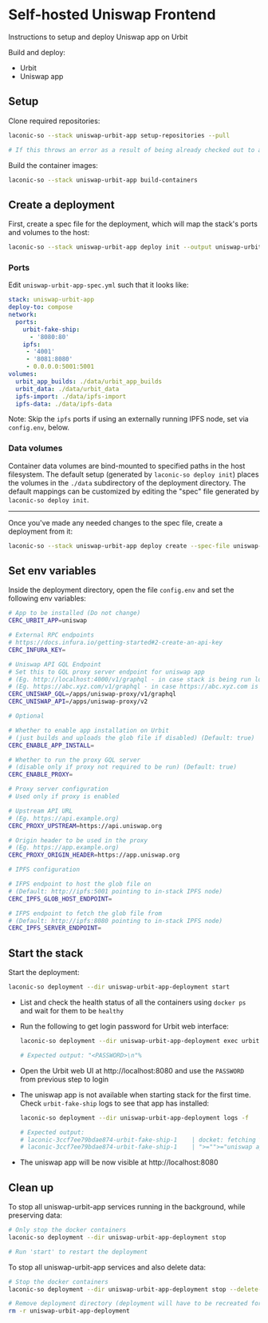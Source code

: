 # Self-hosted Uniswap Frontend

Instructions to setup and deploy Uniswap app on Urbit

Build and deploy:

- Urbit
- Uniswap app

## Setup

Clone required repositories:

```bash
laconic-so --stack uniswap-urbit-app setup-repositories --pull

# If this throws an error as a result of being already checked out to a branch/tag in a repo, remove the repositories and re-run the command
```

Build the container images:

```bash
laconic-so --stack uniswap-urbit-app build-containers
```

## Create a deployment

First, create a spec file for the deployment, which will map the stack's ports and volumes to the host:

```bash
laconic-so --stack uniswap-urbit-app deploy init --output uniswap-urbit-app-spec.yml
```

### Ports

Edit `uniswap-urbit-app-spec.yml` such that it looks like:

```yml
stack: uniswap-urbit-app
deploy-to: compose
network:
  ports:
    urbit-fake-ship:
      - '8080:80'
    ipfs:
     - '4001'
     - '8081:8080'
     - 0.0.0.0:5001:5001
volumes:
  urbit_app_builds: ./data/urbit_app_builds
  urbit_data: ./data/urbit_data
  ipfs-import: ./data/ipfs-import
  ipfs-data: ./data/ipfs-data
```

Note: Skip the `ipfs` ports if using an externally running IPFS node, set via `config.env`, below.

### Data volumes

Container data volumes are bind-mounted to specified paths in the host filesystem.
The default setup (generated by `laconic-so deploy init`) places the volumes in the `./data` subdirectory of the deployment directory. The default mappings can be customized by editing the "spec" file generated by `laconic-so deploy init`.

---

Once you've made any needed changes to the spec file, create a deployment from it:

```bash
laconic-so --stack uniswap-urbit-app deploy create --spec-file uniswap-urbit-app-spec.yml --deployment-dir uniswap-urbit-app-deployment
```

## Set env variables

Inside the deployment directory, open the file `config.env` and set the following env variables:

  ```bash
  # App to be installed (Do not change)
  CERC_URBIT_APP=uniswap

  # External RPC endpoints
  # https://docs.infura.io/getting-started#2-create-an-api-key
  CERC_INFURA_KEY=

  # Uniswap API GQL Endpoint
  # Set this to GQL proxy server endpoint for uniswap app
  # (Eg. http://localhost:4000/v1/graphql - in case stack is being run locally with proxy enabled)
  # (Eg. https://abc.xyz.com/v1/graphql - in case https://abc.xyz.com is pointed to the proxy endpoint)
  CERC_UNISWAP_GQL=/apps/uniswap-proxy/v1/graphql
  CERC_UNISWAP_API=/apps/uniswap-proxy/v2

  # Optional

  # Whether to enable app installation on Urbit
  # (just builds and uploads the glob file if disabled) (Default: true)
  CERC_ENABLE_APP_INSTALL=

  # Whether to run the proxy GQL server
  # (disable only if proxy not required to be run) (Default: true)
  CERC_ENABLE_PROXY=

  # Proxy server configuration
  # Used only if proxy is enabled

  # Upstream API URL
  # (Eg. https://api.example.org)
  CERC_PROXY_UPSTREAM=https://api.uniswap.org

  # Origin header to be used in the proxy
  # (Eg. https://app.example.org)
  CERC_PROXY_ORIGIN_HEADER=https://app.uniswap.org

  # IPFS configuration

  # IFPS endpoint to host the glob file on
  # (Default: http://ipfs:5001 pointing to in-stack IPFS node)
  CERC_IPFS_GLOB_HOST_ENDPOINT=

  # IFPS endpoint to fetch the glob file from
  # (Default: http://ipfs:8080 pointing to in-stack IPFS node)
  CERC_IPFS_SERVER_ENDPOINT=
  ```

## Start the stack

Start the deployment:

```bash
laconic-so deployment --dir uniswap-urbit-app-deployment start
```

* List and check the health status of all the containers using `docker ps` and wait for them to be `healthy`

* Run the following to get login password for Urbit web interface:

  ```bash
  laconic-so deployment --dir uniswap-urbit-app-deployment exec urbit-fake-ship "curl -s --data '{\"source\":{\"dojo\":\"+code\"},\"sink\":{\"stdout\":null}}' http://localhost:12321"

  # Expected output: "<PASSWORD>\n"%
  ```

* Open the Urbit web UI at http://localhost:8080 and use the `PASSWORD` from previous step to login

* The uniswap app is not available when starting stack for the first time. Check `urbit-fake-ship` logs to see that app has installed:

  ```bash
  laconic-so deployment --dir uniswap-urbit-app-deployment logs -f

  # Expected output:
  # laconic-3ccf7ee79bdae874-urbit-fake-ship-1    | docket: fetching %http glob for %uniswap desk
  # laconic-3ccf7ee79bdae874-urbit-fake-ship-1    | ">="">="uniswap app installed
  ```

* The uniswap app will be now visible at http://localhost:8080

## Clean up

To stop all uniswap-urbit-app services running in the background, while preserving data:

```bash
# Only stop the docker containers
laconic-so deployment --dir uniswap-urbit-app-deployment stop

# Run 'start' to restart the deployment
```

To stop all uniswap-urbit-app services and also delete data:

```bash
# Stop the docker containers
laconic-so deployment --dir uniswap-urbit-app-deployment stop --delete-volumes

# Remove deployment directory (deployment will have to be recreated for a re-run)
rm -r uniswap-urbit-app-deployment
```
